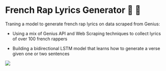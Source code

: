# French Rap Lyrics Generator 🤖 🎵

Traning a model to generate french rap lyrics on data scraped from Genius:

* Using a mix of Genius API and Web Scraping techniques to collect lyrics of over 100 french rappers

* Building a bidirectional LSTM model that learns how to generate a verse given one or two sentences

![](https://github.com/Adib-Habbou/portfolio/blob/main/images/Nekfeu.png)
